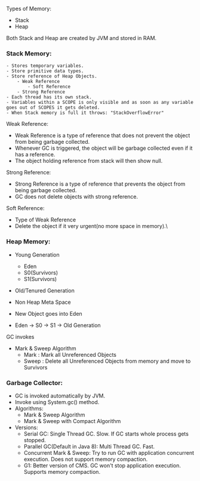 Types of Memory:
- Stack
- Heap

Both Stack and Heap are created by JVM and stored in RAM.

### Stack Memory:
    - Stores temporary variables.
    - Store primitive data types.
    - Store reference of Heap Objects.
        - Weak Reference
            - Soft Reference
        - Strong Reference
    - Each thread has its own stack.
    - Variables within a SCOPE is only visible and as soon as any variable goes out of SCOPES it gets deleted.
    - When Stack memory is full it throws: "StackOverflowError"

Weak Reference:
- Weak Reference is a type of reference that does not prevent the object from being garbage collected.
- Whenever GC is triggered, the object will be garbage collected even if it has a reference.
- The object holding reference from stack will then show null.

Strong Reference:
- Strong Reference is a type of reference that prevents the object from being garbage collected.
- GC does not delete objects with strong reference.

Soft Reference:
- Type of Weak Reference
- Delete the object if it very urgent(no more space in memory).\

### Heap Memory:
- Young Generation
  - Eden
  - S0(Survivors)
  - S1(Survivors)
- Old/Tenured Generation
- Non Heap Meta Space

- New Object goes into Eden
- Eden -> S0 -> S1 -> Old Generation

GC invokes
- Mark & Sweep Algorithm
  - Mark : Mark all Unreferenced Objects
  - Sweep : Delete all Unreferenced Objects from memory and move to Survivors

### Garbage Collector:
- GC is invoked automatically by JVM.
- Invoke using System.gc() method.
- Algorithms:
  - Mark & Sweep Algorithm
  - Mark & Sweep with Compact Algorithm
- Versions:
  - Serial GC: Single Thread GC. Slow. If GC starts whole process gets stopped.
  - Parallel GC(Default in Java 8): Multi Thread GC. Fast.
  - Concurrent Mark & Sweep: Try to run GC with application concurrent execution. Does not support memory compaction.
  - G1: Better version of CMS. GC won't stop application execution. Supports memory compaction.
